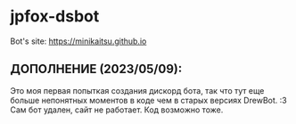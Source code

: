 # jpfox-dsbot

Bot's site: https://minikaitsu.github.io

## ДОПОЛНЕНИЕ (2023/05/09):
Это моя первая попыткая создания дискорд бота, так что тут еще больше непонятных моментов в коде чем в старых версиях DrewBot. :3\
Сам бот удален, сайт не работает. Код возможно тоже.
